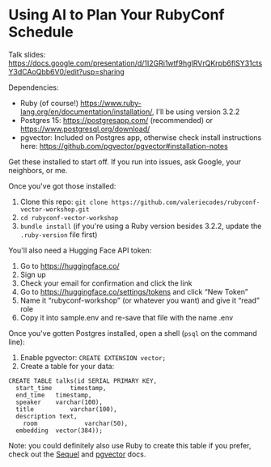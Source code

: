 # Using AI to Plan Your RubyConf Schedule

Talk slides: https://docs.google.com/presentation/d/1I2GRi1wtf9hgIRVrQKrpb6flSY31ctsY3dCAoQbb6V0/edit?usp=sharing

Dependencies:

* Ruby (of course!) https://www.ruby-lang.org/en/documentation/installation/, I'll be using version 3.2.2
* Postgres 15: https://postgresapp.com/ (recommended) or https://www.postgresql.org/download/
* pgvector: Included on Postgres app, otherwise check install instructions here: https://github.com/pgvector/pgvector#installation-notes

Get these installed to start off. If you run into issues, ask Google, your neighbors, or me.

Once you've got those installed:
1. Clone this repo: `git clone https://github.com/valeriecodes/rubyconf-vector-workshop.git`
2. `cd rubyconf-vector-workshop`
3. `bundle install` (if you're using a Ruby version besides 3.2.2, update the `.ruby-version` file first)

You'll also need a Hugging Face API token:

1. Go to https://huggingface.co/
2. Sign up
3. Check your email for confirmation and click the link
4. Go to https://huggingface.co/settings/tokens and click “New Token”
5. Name it “rubyconf-workshop” (or whatever you want) and give it “read” role
6. Copy it into sample.env and re-save that file with the name .env

Once you've gotten Postgres installed, open a shell (`psql` on the command line):
1. Enable pgvector: `CREATE EXTENSION vector;`
2. Create a table for your data:
```
CREATE TABLE talks(id SERIAL PRIMARY KEY,
  start_time	 timestamp,
  end_time 	 timestamp,
  speaker  	 varchar(100),
  title 		 varchar(100),
  description text,
	room			 varchar(50),
  embedding	 vector(384));
```
Note: you could definitely also use Ruby to create this table if you prefer, check out the [Sequel](https://sequel.jeremyevans.net/rdoc/classes/Sequel/Database.html#method-i-create_table) and [pgvector](https://github.com/pgvector/pgvector-ruby) docs.
